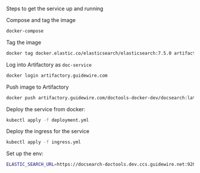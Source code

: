 Steps to get the service up and running

Compose and tag the image
```bash
docker-compose
```

Tag the image
```bash
docker tag docker.elastic.co/elasticsearch/elasticsearch:7.5.0 artifactory.guidewire.com/doctools-docker-dev/docsearch
```

Log into Artifactory as `doc-service`
```bash
docker login artifactory.guidewire.com
```

Push image to Artifactory
```bash
docker push artifactory.guidewire.com/doctools-docker-dev/docsearch:latest
```

Deploy the service from docker:

```bash
kubectl apply -f deployment.yml
```

Deploy the ingress for the service

```bash
kubectl apply -f ingress.yml
```

Set up the env:

```bash
ELASTIC_SEARCH_URL=https://docsearch-doctools.dev.ccs.guidewire.net:9200
```